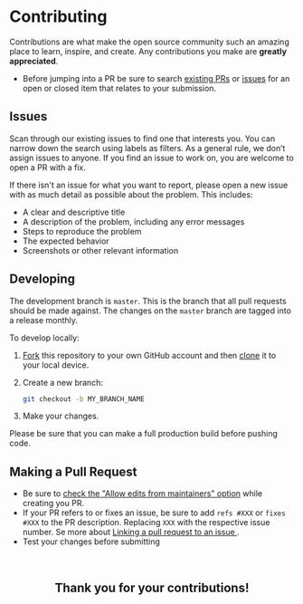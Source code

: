 # Contributing

Contributions are what make the open source community such an amazing place to learn, inspire, and create. Any contributions you make are **greatly appreciated**.

- Before jumping into a PR be sure to search [existing PRs](https://github.com/mariogarridopt/Rocket-Launch-Schedule/pulls) or [issues](https://github.com/mariogarridopt/Rocket-Launch-Schedule/issues) for an open or closed item that relates to your submission.

## Issues

Scan through our existing issues to find one that interests you. You can narrow down the search using labels as filters. As a general rule, we don’t assign issues to anyone. If you find an issue to work on, you are welcome to open a PR with a fix.

If there isn't an issue for what you want to report, please open a new issue with as much detail as possible about the problem. This includes:

+ A clear and descriptive title
+ A description of the problem, including any error messages
+ Steps to reproduce the problem
+ The expected behavior
+ Screenshots or other relevant information

## Developing

The development branch is `master`. This is the branch that all pull
requests should be made against. The changes on the `master`
branch are tagged into a release monthly.

To develop locally:

1. [Fork](https://help.github.com/articles/fork-a-repo/) this repository to your
   own GitHub account and then
   [clone](https://help.github.com/articles/cloning-a-repository/) it to your local device.
2. Create a new branch:

   ```sh
   git checkout -b MY_BRANCH_NAME
   ```

3. Make your changes.

Please be sure that you can make a full production build before pushing code.

## Making a Pull Request

+ Be sure to [check the "Allow edits from maintainers" option](https://docs.github.com/en/pull-requests/collaborating-with-pull-requests/working-with-forks/allowing-changes-to-a-pull-request-branch-created-from-a-fork) while creating you PR.
+ If your PR refers to or fixes an issue, be sure to add `refs #XXX` or `fixes #XXX` to the PR description. Replacing `XXX` with the respective issue number. Se more about [Linking a pull request to an issue
  ](https://docs.github.com/en/issues/tracking-your-work-with-issues/linking-a-pull-request-to-an-issue).
+ Test your changes before submitting

<br>
<h2 align="center">Thank you for your contributions!</h2>
